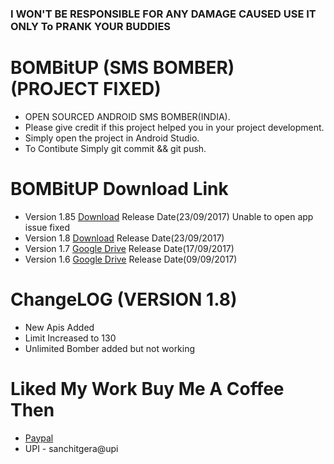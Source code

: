 ### I WON'T BE RESPONSIBLE FOR ANY DAMAGE CAUSED USE IT ONLY To PRANK YOUR BUDDIES

# BOMBitUP (SMS BOMBER) (PROJECT FIXED)
* OPEN SOURCED ANDROID SMS BOMBER(INDIA).
* Please give credit if this project helped you in your project development.
* Simply open the project in Android Studio.
* To Contibute Simply git commit && git push.

# BOMBitUP Download Link
* Version 1.85 [Download](https://goo.gl/7Wxyt7) Release Date(23/09/2017) Unable to open app issue fixed
* Version 1.8 [Download](https://goo.gl/awc16T) Release Date(23/09/2017)
* Version 1.7 [Google Drive](https://goo.gl/iuPkj5) Release Date(17/09/2017)
* Version 1.6 [Google Drive](https://goo.gl/fqxsKp) Release Date(09/09/2017)

# ChangeLOG (VERSION 1.8)
* New Apis Added
* Limit Increased to 130
* Unlimited Bomber added but not working

# Liked My Work Buy Me A Coffee Then
* [Paypal](https://paypal.me/sanchitgera)
* UPI - sanchitgera@upi
